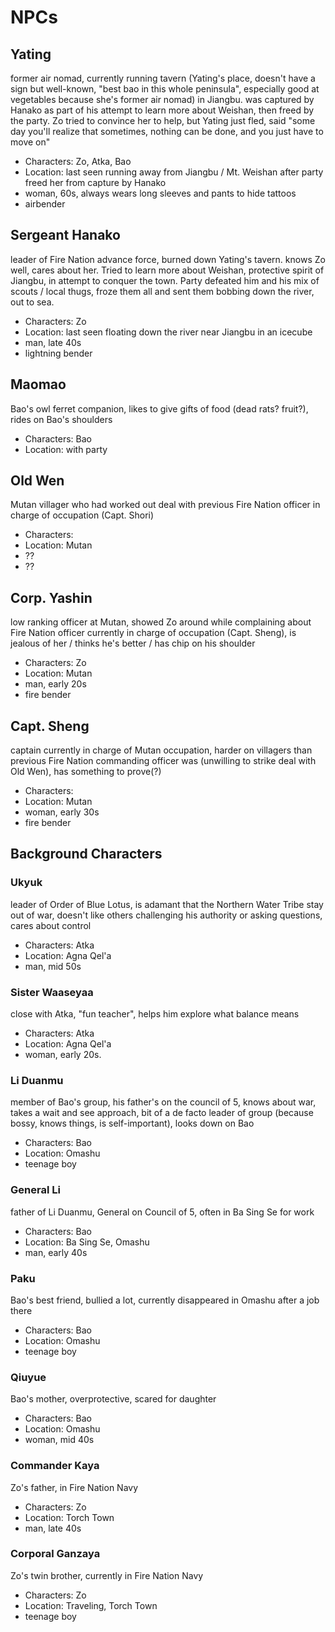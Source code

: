 # NPCs

## Yating 

former air nomad, currently running tavern (Yating's place, doesn't have a sign but well-known, "best bao in this whole peninsula", especially good at vegetables because she's former air nomad) in Jiangbu. was captured by Hanako as part of his attempt to learn more about Weishan, then freed by the party. Zo tried to convince her to help, but Yating just fled, said "some day you'll realize that sometimes, nothing can be done, and you just have to move on"

- Characters: Zo, Atka, Bao
- Location: last seen running away from Jiangbu / Mt. Weishan after party freed her from capture by Hanako
- woman, 60s, always wears long sleeves and pants to hide tattoos
- airbender

## Sergeant Hanako 

leader of Fire Nation advance force, burned down Yating's tavern. knows Zo well, cares about her. Tried to learn more about Weishan, protective spirit of Jiangbu, in attempt to conquer the town. Party defeated him and his mix of scouts / local thugs, froze them all and sent them bobbing down the river, out to sea.

- Characters: Zo
- Location: last seen floating down the river near Jiangbu in an icecube
- man, late 40s
- lightning bender

## Maomao

Bao's owl ferret companion, likes to give gifts of food (dead rats? fruit?), rides on Bao's shoulders

- Characters: Bao
- Location: with party

## Old Wen

Mutan villager who had worked out deal with previous Fire Nation officer in charge of occupation (Capt. Shori)

- Characters: 
- Location: Mutan
- ??
- ??

## Corp. Yashin

low ranking officer at Mutan, showed Zo around while complaining about Fire Nation officer currently in charge of occupation (Capt. Sheng), is jealous of her / thinks he's better / has chip on his shoulder

- Characters: Zo
- Location: Mutan
- man, early 20s
- fire bender

## Capt. Sheng

captain currently in charge of Mutan occupation, harder on villagers than previous Fire Nation commanding officer was (unwilling to strike deal with Old Wen), has something to prove(?)

- Characters: 
- Location: Mutan
- woman, early 30s
- fire bender

## Background Characters

### Ukyuk 

leader of Order of Blue Lotus, is adamant that the Northern Water Tribe stay out of war, doesn't like others challenging his authority or asking questions, cares about control

- Characters: Atka
- Location: Agna Qel'a
- man, mid 50s

### Sister Waaseyaa 

close with Atka, "fun teacher", helps him explore what balance means

- Characters: Atka
- Location: Agna Qel'a
- woman, early 20s. 

### Li Duanmu 

member of Bao's group, his father's on the council of 5, knows about war, takes a wait and see approach, bit of a de facto leader of group (because bossy, knows things, is self-important), looks down on Bao

- Characters: Bao
- Location: Omashu
- teenage boy

### General Li 

father of Li Duanmu, General on Council of 5, often in Ba Sing Se for work

- Characters: Bao
- Location: Ba Sing Se, Omashu
- man, early 40s

### Paku 

Bao's best friend, bullied a lot, currently disappeared in Omashu after a job there

- Characters: Bao
- Location: Omashu
- teenage boy

### Qiuyue 

Bao's mother, overprotective, scared for daughter

- Characters: Bao
- Location: Omashu
- woman, mid 40s

### Commander Kaya 

Zo's father, in Fire Nation Navy

- Characters: Zo
- Location: Torch Town
- man, late 40s

### Corporal Ganzaya 

Zo's twin brother, currently in Fire Nation Navy

- Characters: Zo
- Location: Traveling, Torch Town
- teenage boy
